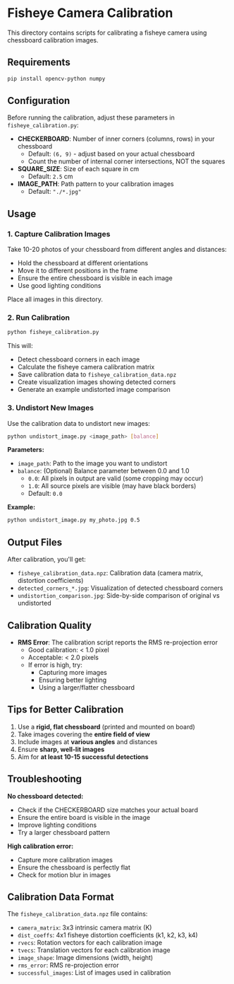 # Fisheye Camera Calibration

This directory contains scripts for calibrating a fisheye camera using chessboard calibration images.

## Requirements

```bash
pip install opencv-python numpy
```

## Configuration

Before running the calibration, adjust these parameters in `fisheye_calibration.py`:

- **CHECKERBOARD**: Number of inner corners (columns, rows) in your chessboard
  - Default: `(6, 9)` - adjust based on your actual chessboard
  - Count the number of internal corner intersections, NOT the squares
- **SQUARE_SIZE**: Size of each square in cm
  - Default: `2.5` cm
- **IMAGE_PATH**: Path pattern to your calibration images
  - Default: `"./*.jpg"`

## Usage

### 1. Capture Calibration Images

Take 10-20 photos of your chessboard from different angles and distances:
- Hold the chessboard at different orientations
- Move it to different positions in the frame
- Ensure the entire chessboard is visible in each image
- Use good lighting conditions

Place all images in this directory.

### 2. Run Calibration

```bash
python fisheye_calibration.py
```

This will:
- Detect chessboard corners in each image
- Calculate the fisheye camera calibration matrix
- Save calibration data to `fisheye_calibration_data.npz`
- Create visualization images showing detected corners
- Generate an example undistorted image comparison

### 3. Undistort New Images

Use the calibration data to undistort new images:

```bash
python undistort_image.py <image_path> [balance]
```

**Parameters:**
- `image_path`: Path to the image you want to undistort
- `balance`: (Optional) Balance parameter between 0.0 and 1.0
  - `0.0`: All pixels in output are valid (some cropping may occur)
  - `1.0`: All source pixels are visible (may have black borders)
  - Default: `0.0`

**Example:**
```bash
python undistort_image.py my_photo.jpg 0.5
```

## Output Files

After calibration, you'll get:
- `fisheye_calibration_data.npz`: Calibration data (camera matrix, distortion coefficients)
- `detected_corners_*.jpg`: Visualization of detected chessboard corners
- `undistortion_comparison.jpg`: Side-by-side comparison of original vs undistorted

## Calibration Quality

- **RMS Error**: The calibration script reports the RMS re-projection error
  - Good calibration: < 1.0 pixel
  - Acceptable: < 2.0 pixels
  - If error is high, try:
    - Capturing more images
    - Ensuring better lighting
    - Using a larger/flatter chessboard

## Tips for Better Calibration

1. Use a **rigid, flat chessboard** (printed and mounted on board)
2. Take images covering the **entire field of view**
3. Include images at **various angles** and distances
4. Ensure **sharp, well-lit images**
5. Aim for **at least 10-15 successful detections**

## Troubleshooting

**No chessboard detected:**
- Check if the CHECKERBOARD size matches your actual board
- Ensure the entire board is visible in the image
- Improve lighting conditions
- Try a larger chessboard pattern

**High calibration error:**
- Capture more calibration images
- Ensure the chessboard is perfectly flat
- Check for motion blur in images

## Calibration Data Format

The `fisheye_calibration_data.npz` file contains:
- `camera_matrix`: 3x3 intrinsic camera matrix (K)
- `dist_coeffs`: 4x1 fisheye distortion coefficients (k1, k2, k3, k4)
- `rvecs`: Rotation vectors for each calibration image
- `tvecs`: Translation vectors for each calibration image
- `image_shape`: Image dimensions (width, height)
- `rms_error`: RMS re-projection error
- `successful_images`: List of images used in calibration
